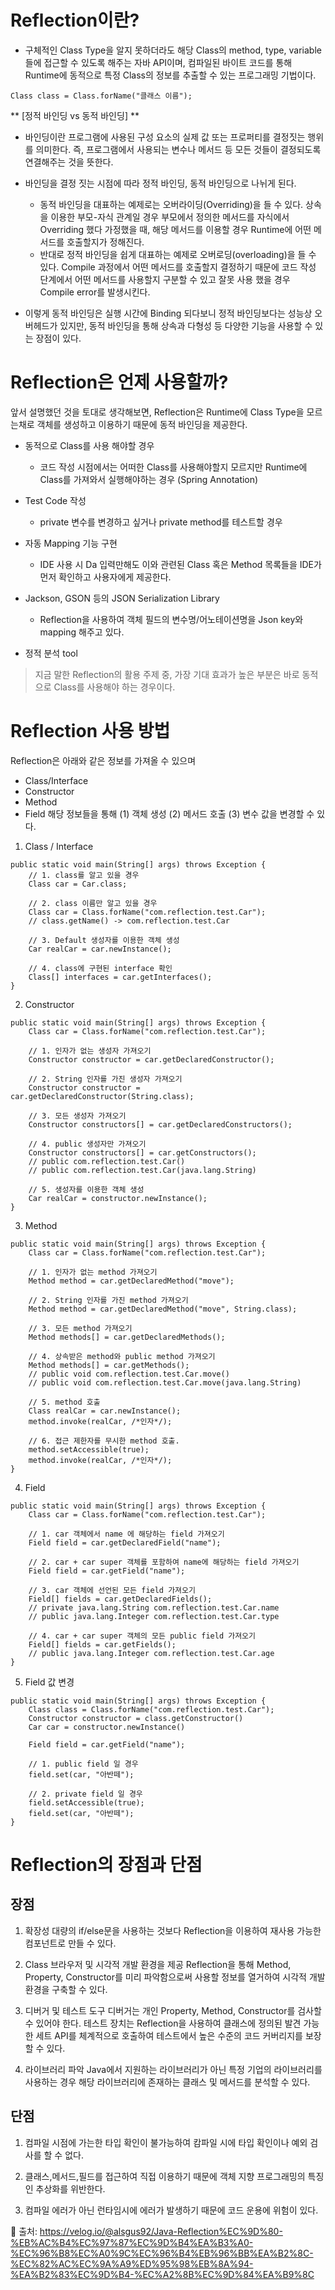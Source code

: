 # Reflection이란?
- 구체적인 Class Type을 알지 못하더라도 해당 Class의 method, type, variable들에 접근할 수 있도록 해주는 자바 API이며, 컴파일된 바이트 코드를 통해 Runtime에 동적으로 특정 Class의 정보를 추출할 수 있는 프로그래밍 기법이다.
```
Class class = Class.forName("클래스 이름");
```

** [정적 바인딩 vs 동적 바인딩] ** 
- 바인딩이란 프로그램에 사용된 구성 요소의 실제 값 또는 프로퍼티를 결정짓는 행위를 의미한다. 즉, 프로그램에서 사용되는 변수나 메서드 등 모든 것들이 결정되도록 연결해주는 것을 뜻한다. 
- 바인딩을 결정 짓는 시점에 따라 정적 바인딩, 동적 바인딩으로 나뉘게 된다.
    - 동적 바인딩을 대표하는 예제로는 오버라이딩(Overriding)을 들 수 있다. 상속을 이용한 부모-자식 관계일 경우 부모에서 정의한 메서드를 자식에서 Overriding 했다 가정했을 때, 해당 메서드를 이용할 경우 Runtime에 어떤 메서드를 호출할지가 정해진다.
    -  반대로 정적 바인딩을 쉽게 대표하는 예제로 오버로딩(overloading)을 들 수 있다. Compile 과정에서 어떤 메서드를 호출할지 결정하기 때문에 코드 작성 단계에서 어떤 메서드를 사용할지 구분할 수 있고 잘못 사용 했을 경우 Compile error를 발생시킨다.

- 이렇게 동적 바인딩은 실행 시간에 Binding 되다보니 정적 바인딩보다는 성능상 오버헤드가 있지만, 동적 바인딩을 통해 상속과 다형성 등 다양한 기능을 사용할 수 있는 장점이 있다.


# Reflection은 언제 사용할까?
앞서 설명했던 것을 토대로 생각해보면, Reflection은 Runtime에 Class Type을 모르는채로 객체를 생성하고 이용하기 때문에 동적 바인딩을 제공한다.


- 동적으로 Class를 사용 해야할 경우
	- 코드 작성 시점에서는 어떠한 Class를 사용해야할지 모르지만 Runtime에 Class를 가져와서 실행해야하는 경우 (Spring Annotation)

- Test Code 작성
	- private 변수를 변경하고 싶거나 private method를 테스트할 경우

- 자동 Mapping 기능 구현
	- IDE 사용 시 Da 입력만해도 이와 관련된 Class 혹은 Method 목록들을 IDE가 먼저 확인하고 사용자에게 제공한다.


- Jackson, GSON 등의 JSON Serialization Library
	- Reflection을 사용하여 객체 필드의 변수명/어노테이션명을 Json key와 mapping 해주고 있다.

- 정적 분석 tool

> 지금 말한 Reflection의 활용 주제 중, 가장 기대 효과가 높은 부분은 바로 동적으로 Class를 사용해야 하는 경우이다.

# Reflection 사용 방법
Reflection은 아래와 같은 정보를 가져올 수 있으며
- Class/Interface
- Constructor
- Method
- Field
해당 정보들을 통해 (1) 객체 생성 (2) 메서드 호출 (3) 변수 값을 변경할 수 있다.

1. Class / Interface
```
public static void main(String[] args) throws Exception {
	// 1. class를 알고 있을 경우
    Class car = Car.class;
    
    // 2. class 이름만 알고 있을 경우
    Class car = Class.forName("com.reflection.test.Car");
    // class.getName() -> com.reflection.test.Car
 
    // 3. Default 생성자를 이용한 객체 생성
    Car realCar = car.newInstance();
    
    // 4. class에 구현된 interface 확인
    Class[] interfaces = car.getInterfaces();
}
```

2.  Constructor
```
public static void main(String[] args) throws Exception {
    Class car = Class.forName("com.reflection.test.Car");
    
    // 1. 인자가 없는 생성자 가져오기
    Constructor constructor = car.getDeclaredConstructor();
    
    // 2. String 인자를 가진 생성자 가져오기
    Constructor constructor = car.getDeclaredConstructor(String.class);
    
    // 3. 모든 생성자 가져오기
    Constructor constructors[] = car.getDeclaredConstructors();
    
    // 4. public 생성자만 가져오기
    Constructor constructors[] = car.getConstructors();
    // public com.reflection.test.Car()
	// public com.reflection.test.Car(java.lang.String)
    
    // 5. 생성자를 이용한 객체 생성
    Car realCar = constructor.newInstance();
}
```

3. Method
```
public static void main(String[] args) throws Exception {
    Class car = Class.forName("com.reflection.test.Car");
  
    // 1. 인자가 없는 method 가져오기
    Method method = car.getDeclaredMethod("move");
    
    // 2. String 인자를 가진 method 가져오기
    Method method = car.getDeclaredMethod("move", String.class);
    
    // 3. 모든 method 가져오기
    Method methods[] = car.getDeclaredMethods();
    
    // 4. 상속받은 method와 public method 가져오기
    Method methods[] = car.getMethods();
	// public void com.reflection.test.Car.move()
	// public void com.reflection.test.Car.move(java.lang.String)
    
    // 5. method 호출
    Class realCar = car.newInstance();
    method.invoke(realCar, /*인자*/);
    
    // 6. 접근 제한자를 무시한 method 호출.
    method.setAccessible(true);
    method.invoke(realCar, /*인자*/);
}
```

4. Field
```
public static void main(String[] args) throws Exception {
    Class car = Class.forName("com.reflection.test.Car");
    
    // 1. car 객체에서 name 에 해당하는 field 가져오기
    Field field = car.getDeclaredField("name");
    
    // 2. car + car super 객체를 포함하여 name에 해당하는 field 가져오기
    Field field = car.getField("name");
    
    // 3. car 객체에 선언된 모든 field 가져오기
    Field[] fields = car.getDeclaredFields();
    // private java.lang.String com.reflection.test.Car.name
	// public java.lang.Integer com.reflection.test.Car.type
    
    // 4. car + car super 객체의 모든 public field 가져오기
    Field[] fields = car.getFields();
	// public java.lang.Integer com.reflection.test.Car.age
}
```

5. Field 값 변경
```
public static void main(String[] args) throws Exception {
    Class class = Class.forName("com.reflection.test.Car");
    Constructor constructor = class.getConstructor()
    Car car = constructor.newInstance()
        
    Field field = car.getField("name");
    
    // 1. public field 일 경우
    field.set(car, "아반떼");
    
    // 2. private field 일 경우
    field.setAccessible(true);
    field.set(car, "아반떼");
}
```

# Reflection의 장점과 단점
## 장점
1. 확장성
대량의 if/else문을 사용하는 것보다 Reflection을 이용하여 재사용 가능한 컴포넌트로 만들 수 있다.

2. Class 브라우저 및 시각적 개발 환경을 제공
Reflection을 통해 Method, Property, Constructor를 미리 파악함으로써 사용할 정보를 열거하여 시각적 개발 환경을 구축할 수 있다.

3. 디버거 및 테스트 도구
디버거는 개인 Property, Method, Constructor를 검사할 수 있어야 한다. 테스트 장치는 Reflection을 사용하여 클래스에 정의된 발견 가능한 세트 API를 체계적으로 호출하여 테스트에서 높은 수준의 코드 커버리지를 보장할 수 있다.

4. 라이브러리 파악
Java에서 지원하는 라이브러리가 아닌 특정 기업의 라이브러리를 사용하는 경우 해당 라이브러리에 존재하는 클래스 및 메서드를 분석할 수 있다.

## 단점
1. 컴파일 시점에 가는한 타입 확인이 불가능하여 캄파일 시에 타입 확인이나 예외 검사를 할 수 없다.

2. 클래스,메서드,필드를 접근하여 직접 이용하기 때문에 객체 지향 프로그래밍의 특징인 추상화를 위반한다.

3. 컴파일 에러가 아닌 런타임시에 에러가 발생하기 때문에 코드 운용에 위험이 있다.   
   
   </hr>
📑 출처: https://velog.io/@alsgus92/Java-Reflection%EC%9D%80-%EB%AC%B4%EC%97%87%EC%9D%B4%EA%B3%A0-%EC%96%B8%EC%A0%9C%EC%96%B4%EB%96%BB%EA%B2%8C-%EC%82%AC%EC%9A%A9%ED%95%98%EB%8A%94-%EA%B2%83%EC%9D%B4-%EC%A2%8B%EC%9D%84%EA%B9%8C
